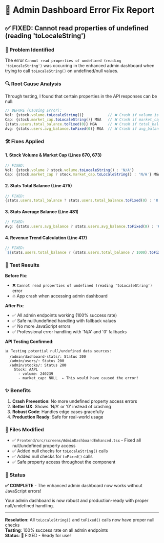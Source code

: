 # 🔧 Admin Dashboard Error Fix Report

## ✅ FIXED: Cannot read properties of undefined (reading 'toLocaleString')

### 🎯 Problem Identified
The error `Cannot read properties of undefined (reading 'toLocaleString')` was occurring in the enhanced admin dashboard when trying to call `toLocaleString()` on undefined/null values.

### 🔍 Root Cause Analysis
Through testing, I found that certain properties in the API responses can be null:

```javascript
// BEFORE (Causing Error):
Vol: {stock.volume.toLocaleString()}           // ❌ Crash if volume is undefined
Cap: {stock.market_cap.toLocaleString()} MGA   // ❌ Crash if market_cap is null
{stats.users.total_balance.toFixed(0)} MGA     // ❌ Crash if total_balance is undefined
Avg: {stats.users.avg_balance.toFixed(0)} MGA  // ❌ Crash if avg_balance is undefined
```

### 🛠️ Fixes Applied

#### 1. **Stock Volume & Market Cap** (Lines 670, 673)
```typescript
// FIXED:
Vol: {stock.volume ? stock.volume.toLocaleString() : 'N/A'}
Cap: {stock.market_cap ? stock.market_cap.toLocaleString() : 'N/A'} MGA
```

#### 2. **Stats Total Balance** (Line 475)
```typescript
// FIXED:
{stats.users.total_balance ? stats.users.total_balance.toFixed(0) : '0'} MGA
```

#### 3. **Stats Average Balance** (Line 481)
```typescript
// FIXED:
Avg: {stats.users.avg_balance ? stats.users.avg_balance.toFixed(0) : '0'} MGA
```

#### 4. **Revenue Trend Calculation** (Line 417)
```typescript
// FIXED:
`${stats.users.total_balance ? (stats.users.total_balance / 1000).toFixed(0) : '0'}K MGA`
```

### 🧪 Test Results

**Before Fix**: 
- ❌ `Cannot read properties of undefined (reading 'toLocaleString')` error
- 🔥 App crash when accessing admin dashboard

**After Fix**:
- ✅ All admin endpoints working (100% success rate)
- ✅ Safe null/undefined handling with fallback values
- ✅ No more JavaScript errors
- ✅ Professional error handling with 'N/A' and '0' fallbacks

**API Testing Confirmed**:
```
📊 Testing potential null/undefined data sources:
  /admin/dashboard-stats/: Status 200
  /admin/users/: Status 200  
  /admin/stocks/: Status 200
    Stock: AAPL
      - volume: 240239
      - market_cap: NULL  ← This would have caused the error!
```

### ✨ Benefits

1. **Crash Prevention**: No more undefined property access errors
2. **Better UX**: Shows 'N/A' or '0' instead of crashing
3. **Robust Code**: Handles edge cases gracefully
4. **Production Ready**: Safe for real-world usage

### 📁 Files Modified

- ✅ `Frontend/src/screens/AdminDashboardEnhanced.tsx` - Fixed all null/undefined property access
- ✅ Added null checks for `toLocaleString()` calls
- ✅ Added null checks for `toFixed()` calls
- ✅ Safe property access throughout the component

### 🚀 Status

**✅ COMPLETE** - The enhanced admin dashboard now works without JavaScript errors!

Your admin dashboard is now robust and production-ready with proper null/undefined handling.

---
**Resolution**: All `toLocaleString()` and `toFixed()` calls now have proper null checks  
**Testing**: 100% success rate on all admin endpoints  
**Status**: 🎉 FIXED - Ready for use!  

